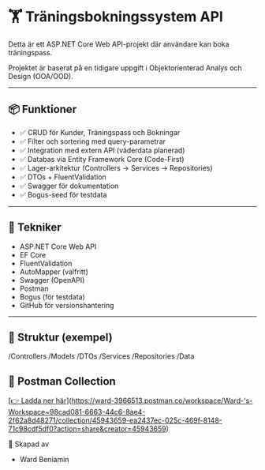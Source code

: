 # 🏋️ Träningsbokningssystem API

Detta är ett ASP.NET Core Web API-projekt där användare kan boka träningspass.

Projektet är baserat på en tidigare uppgift i Objektorienterad Analys och Design (OOA/OOD).

---

## 📦 Funktioner

- ✅ CRUD för Kunder, Träningspass och Bokningar
- ✅ Filter och sortering med query-parametrar
- ✅ Integration med extern API (väderdata planerad)
- ✅ Databas via Entity Framework Core (Code-First)
- ✅ Lager-arkitektur (Controllers → Services → Repositories)
- ✅ DTOs + FluentValidation
- ✅ Swagger för dokumentation
- ✅ Bogus-seed för testdata

---

## 🔧 Tekniker

- ASP.NET Core Web API
- EF Core
- FluentValidation
- AutoMapper (valfritt)
- Swagger (OpenAPI)
- Postman
- Bogus (för testdata)
- GitHub för versionshantering

---

## 📁 Struktur (exempel)
/Controllers
/Models
/DTOs
/Services
/Repositories
/Data

## 📑 Postman Collection

[[👉 Ladda ner här](./Traningsbokningssystem.postman_collection.json)](https://ward-3966513.postman.co/workspace/Ward-'s-Workspace~98cad081-6663-44c6-8ae4-2f62a8d48271/collection/45943659-ea2437ec-025c-469f-8148-71c98cdf5df0?action=share&creator=45943659)


👤 Skapad av

- Ward Beniamin
